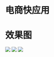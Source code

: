 # 电商快应用


# 效果图
![](http://p6i59meab.bkt.clouddn.com/3.jpg)
![](http://p6i59meab.bkt.clouddn.com/0A1966E1573B7707A6289DC4B2F398FF_gaitubao_com_340x605.jpg)
![](http://p6i59meab.bkt.clouddn.com/7AD3BF91EE0571C83001283EBC41BDA2_gaitubao_com_340x605.jpg)
